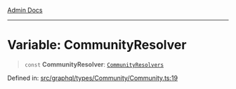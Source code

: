 [Admin Docs](/)

***

# Variable: CommunityResolver

> `const` **CommunityResolver**: [`CommunityResolvers`](../type-aliases/CommunityResolvers.md)

Defined in: [src/graphql/types/Community/Community.ts:19](https://github.com/syedali237/talawa-api/blob/98bc58250f2ff99b91cd3ae158cc2ad171f7d560/src/graphql/types/Community/Community.ts#L19)
